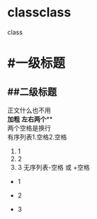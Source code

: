 # classclass
class
# #一级标题
## ##二级标题
正文什么也不用  
**加粗** **左右两个****  
两个空格是换行  
有序列表1.空格2.空格
1. 1
2. 2
3. 3
无序列表-空格 或 +空格  
- 1
+ 2
- 3
